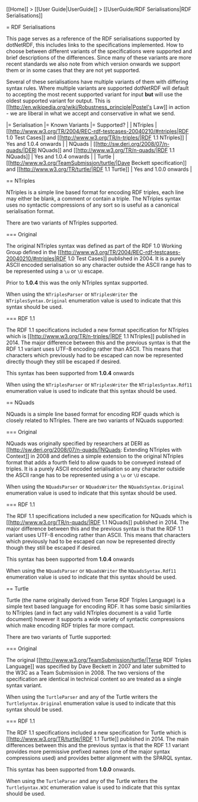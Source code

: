 [[Home]] > [[User Guide|UserGuide]] > [[UserGuide/RDF Serialisations|RDF Serialisations]]

= RDF Serialisations

This page serves as a reference of the RDF serialisations supported by dotNetRDF, this includes links to the specifications implemented.  How to choose between different variants of the specifications were supported and brief descriptions of the differences.  Since many of these variants are more recent standards we also note from which version onwards we support them or in some cases that they are not yet supported.

Several of these serialisations have multiple variants of them with differing syntax rules.  Where multiple variants are supported dotNetRDF will default to accepting the most recent supported variant for input **but** will use the oldest supported variant for output.  This is [[http://en.wikipedia.org/wiki/Robustness_principle|Postel's Law]] in action - we are liberal in what we accept and conservative in what we send.

|= Serialisation |= Known Variants |= Supported? |
| NTriples | [[http://www.w3.org/TR/2004/REC-rdf-testcases-20040210/#ntriples|RDF 1.0 Test Cases]] and [[http://www.w3.org/TR/n-triples/|RDF 1.1 NTriples]] | Yes and 1.0.4 onwards |
| NQuads | [[http://sw.deri.org/2008/07/n-quads/|DERI NQuads]] and [[http://www.w3.org/TR/n-quads/|RDF 1.1 NQuads]] | Yes and 1.0.4 onwards |
| Turtle | [[http://www.w3.org/TeamSubmission/turtle/|Dave Beckett specification]] and [[http://www.w3.org/TR/turtle/|RDF 1.1 Turtle]] | Yes and 1.0.0 onwards |

== NTriples

NTriples is a simple line based format for encoding RDF triples, each line may either be blank, a comment or contain a triple.  The NTriples syntax uses no syntactic compressions of any sort so is useful as a canonical serialisation format.

There are two variants of NTriples supported.

=== Original

The original NTriples syntax was defined as part of the RDF 1.0 Working Group defined in the [[http://www.w3.org/TR/2004/REC-rdf-testcases-20040210/#ntriples|RDF 1.0 Test Cases]] published in 2004.  It is a purely ASCII encoded serialisation so any character outside the ASCII range has to be represented using a `\u` or `\U` escape.

Prior to **1.0.4** this was the only NTriples syntax supported.

When using the `NTriplesParser` or `NTriplesWriter` the `NTriplesSyntax.Original` enumeration value is used to indicate that this syntax should be used.

=== RDF 1.1

The RDF 1.1 specifications included a new format specification for NTriples which is [[http://www.w3.org/TR/n-triples/|RDF 1.1 NTriples]] published in 2014.  The major difference between this and the previous syntax is that the RDF 1.1 variant uses UTF-8 encoding rather than ASCII.  This means that characters which previously had to be escaped can now be represented directly though they still be escaped if desired.

This syntax has been supported from **1.0.4** onwards

When using the `NTriplesParser` or `NTriplesWriter` the `NTriplesSyntax.Rdf11` enumeration value is used to indicate that this syntax should be used.

== NQuads

NQuads is a simple line based format for encoding RDF quads which is closely related to NTriples.  There are two variants of NQuads supported:

=== Original

NQuads was originally specified by researchers at DERI as [[http://sw.deri.org/2008/07/n-quads/|NQuads: Extending NTriples with Context]] in 2008 and defines a simple extension to the original NTriples format that adds a fourth field to allow quads to be conveyed instead of triples.  It is a purely ASCII encoded serialisation so any character outside the ASCII range has to be represented using a `\u` or `\U` escape.

When using the `NQuadsParser` or `NQuadsWriter` the `NQuadsSyntax.Original` enumeration value is used to indicate that this syntax should be used.

=== RDF 1.1

The RDF 1.1 specifications included a new specification for NQuads which is [[http://www.w3.org/TR/n-quads/|RDF 1.1 NQuads]] published in 2014.  The major difference between this and the previous syntax is that the RDF 1.1 variant uses UTF-8 encoding rather than ASCII.  This means that characters which previously had to be escaped can now be represented directly though they still be escaped if desired.

This syntax has been supported from **1.0.4** onwards

When using the `NQuadsParser` or `NQuadsWriter` the `NQuadsSyntax.Rdf11` enumeration value is used to indicate that this syntax should be used.

== Turtle

Turtle (the name originally derived from Terse RDF Triples Language) is a simple text based language for encoding RDF.  It has some basic similarities to NTriples (and in fact any valid NTriples document is a valid Turtle document) however it supports a wide variety of syntactic compressions which make encoding RDF triples far more compact.

There are two variants of Turtle supported:

=== Original

The original [[http://www.w3.org/TeamSubmission/turtle/|Terse RDF Triples Language]] was specified by Dave Beckett in 2007 and later submitted to the W3C as a Team Submission in 2008.  The two versions of the specification are identical in technical content so are treated as a single syntax variant.

When using the `TurtleParser` and any of the Turtle writers the `TurtleSyntax.Original` enumeration value is used to indicate that this syntax should be used.

=== RDF 1.1

The RDF 1.1 specifications included a new specification for Turtle which is [[http://www.w3.org/TR/turtle/|RDF 1.1 Turtle]] published in 2014.  The main differences between this and the previous syntax is that the RDF 1.1 variant provides more permissive prefixed names (one of the major syntax compressions used) and provides better alignment with the SPARQL syntax.

This syntax has been supported from **1.0.0** onwards.

When using the `TurtleParser` and any of the Turtle writers the `TurtleSyntax.W3C` enumeration value is used to indicate that this syntax should be used.